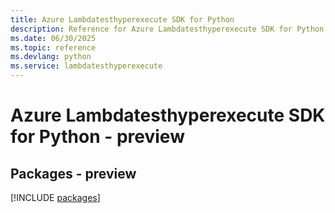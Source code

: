 ```yaml
---
title: Azure Lambdatesthyperexecute SDK for Python
description: Reference for Azure Lambdatesthyperexecute SDK for Python
ms.date: 06/30/2025
ms.topic: reference
ms.devlang: python
ms.service: lambdatesthyperexecute
---
```

# Azure Lambdatesthyperexecute SDK for Python - preview
## Packages - preview
[!INCLUDE [packages](lambdatesthyperexecute-index.md)]